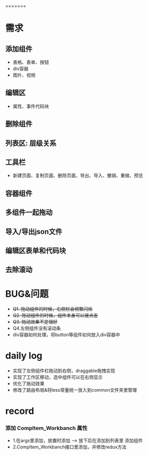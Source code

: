 =======
# 需求
## 添加组件
- 表格、表单、按钮
- div容器
- 图片、视频
## 编辑区
- 属性、事件代码块
## 删除组件
## 列表区: 层级关系
## 工具栏
- 新建页面、复制页面、删除页面、导出、导入、撤销、重做、预览
## 容器组件
## 多组件一起拖动
## 导入/导出json文件
## 编辑区表单和代码块
## 去除滚动

# BUG&问题
- <del>Q1. 拖动组件的时候，右侧栏会频繁闪烁 </del>
- <del>Q2. 拖动组件的时候，组件本身可以被点击 </de>  
- <del>Q3. 拖动效果不是很好 </del>
- Q4.左侧组件没有滚动条
- div容器如何处理，将button等组件如何放入div容器中

# daily log
- 实现了左侧组件栏拖动到右侧，draggable拖拽实现
- 实现了工作区移动，选中组件可以在右侧显示
- 优化了拖动效果
- 修改了路由布局&将less常量统一放入到common文件夹里管理

# record
### 添加 CompItem_Workbanch 属性
- 1.在args里添加，放置时添加 --> 放下后在添加到列表里 添加组件
- 2.CompItem_Workbanch接口里添加，并修改redux方法